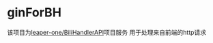 # ginForBH
该项目为[leaper-one/BiliHandlerAPI](https://github.com/leaper-one/BiliHandlerAPI)项目服务
用于处理来自前端的http请求
